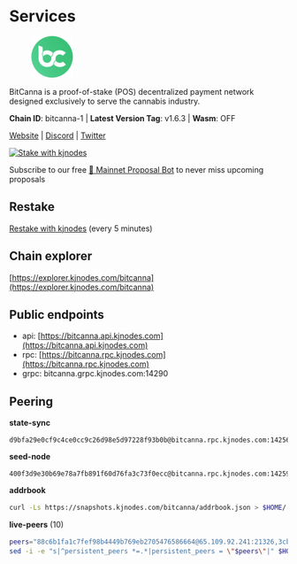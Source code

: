 # Services

<figure><img src="https://raw.githubusercontent.com/kj89/cosmos-images/main/logos/bitcanna.png" alt=""><figcaption></figcaption></figure>

BitCanna is a proof-of-stake (POS) decentralized payment network designed exclusively to serve the cannabis industry. 

**Chain ID**: bitcanna-1 | **Latest Version Tag**: v1.6.3 | **Wasm**: OFF

[Website](https://www.bitcanna.io) | [Discord](https://discord.gg/9AVrzaVQvs) | [Twitter](https://twitter.com/BitCannaGlobal)

[![Stake with kjnodes](https://i.ibb.co/cr44Q8j/button-stake-with-kjnodes.png)](https://restake.app/bitcanna/bcnavaloper1aym6s8eza7kjvnxuwxufrzccz6vqvgnsc47cc7)

Subscribe to our free [🤖 Mainnet Proposal Bot](https://t.me/kjnodes_proposal_bot) to never miss upcoming proposals

## Restake

[Restake with kjnodes](https://restake.app/bitcanna/bcnavaloper1aym6s8eza7kjvnxuwxufrzccz6vqvgnsc47cc7) (every 5 minutes)
## Chain explorer
[https://explorer.kjnodes.com/bitcanna](https://explorer.kjnodes.com/bitcanna)

## Public endpoints

* api: [https://bitcanna.api.kjnodes.com](https://bitcanna.api.kjnodes.com)
* rpc: [https://bitcanna.rpc.kjnodes.com](https://bitcanna.rpc.kjnodes.com)
* grpc: bitcanna.grpc.kjnodes.com:14290

## Peering

**state-sync**

```text
d9bfa29e0cf9c4ce0cc9c26d98e5d97228f93b0b@bitcanna.rpc.kjnodes.com:14256
```

**seed-node**

```text
400f3d9e30b69e78a7fb891f60d76fa3c73f0ecc@bitcanna.rpc.kjnodes.com:14259
```

**addrbook**
```bash
curl -Ls https://snapshots.kjnodes.com/bitcanna/addrbook.json > $HOME/.bcna/config/addrbook.json
```

**live-peers** (10)
```bash
peers="88c6b1fa1c7fef98b4449b769eb2705476586664@65.109.92.241:21326,3cb7bc8d5c448eaa42558347fb6cb03cd414b223@38.242.232.202:26656,b204222a9b6ca4eee39a836b7406483a5ad4e719@144.91.114.250:26656,0cd929dc9fda0b0267b6f32c15146f5f5fe50403@65.108.230.113:21326,dd4d3c0de38aa0575436c34c237b33bc0dda3ef2@142.132.158.93:13056,5bb0a042e8a4ee28bcda1e26148e57787e75a42e@23.88.69.22:28466,df99de6cec9152c517990317b340b8b9a307493c@193.34.144.156:26656,7c00beb4956bc40cd33ced6e2c2ffe07d4fa32e7@95.216.242.82:36656,d9bfa29e0cf9c4ce0cc9c26d98e5d97228f93b0b@65.109.88.38:14256,d7322625044ad733bce4178dc397b2b9b5f68b41@43.153.27.130:26656"
sed -i -e "s|^persistent_peers *=.*|persistent_peers = \"$peers\"|" $HOME/.bcna/config/config.toml
```
